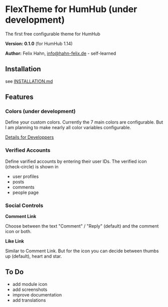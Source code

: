 # FlexTheme for HumHub (under development)

The first free configurable theme for HumHub

**Version: 0.1.0** (for HumHub 1.14)

**Author:** Felix Hahn, info@hahn-felix.de - self-learned

## Installation
see [INSTALLATION.md](INSTALLATION.md)

## Features

### Colors (under development)

Define your custom colors.
Currently the 7 main colors are configurable. But I am planning to make nearly all color variables configurable.

[Details for Developpers](../themes/FlexTheme/less/README.md)

### Verified Accounts

Define varified accounts by entering their user IDs.
The verified icon (check-circle) is shown in
- user profiles
- posts
- comments
- people page

### Social Controls

**Comment Link**

Choose between the text "Comment" / "Reply" (default) and the comment icon or both.

**Like Link**

Similar to Comment Link. But for the icon you can decide between thumbs up (default), heart and star.

## To Do
- add module icon
- add screenshots
- improve documentation
- add translations
